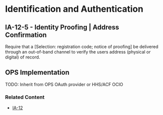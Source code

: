 # Identification and Authentication
## IA-12-5 - Identity Proofing | Address Confirmation

Require that a [Selection: registration code; notice of proofing] be delivered through an out-of-band channel to verify the users address (physical or digital) of record.

## OPS Implementation

TODO: Inherit from OPS OAuth provider or HHS/ACF OCIO

### Related Content

* [IA-12](../ia-12/index.md)
